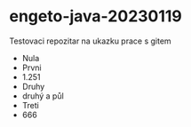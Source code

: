 # engeto-java-20230119
Testovaci repozitar na ukazku prace s gitem

- Nula
- Prvni
- 1.251
- Druhy
- druhý a půl
- Treti
- 666
